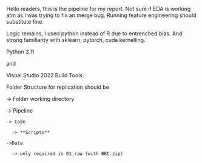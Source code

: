 Hello readers, this is the pipeline for my report. Not sure if EDA is working atm as I was trying to fix an merge bug. Running feature engineering should substitute fine.

Logic remains, I used python instead of R due to entrenched bias. And strong familiarity with sklearn, pytorch, cuda kernelling.

Python 3.11 

and

Visual Studio 2022 Build Tools.

Folder Structure for replication should be

-> Folder working directory

  -> Pipeline
  
    -> Code
    
      -> **Scripts**
      
    ->Data
    
      -> only required is 01_raw (with BBC.zip)




